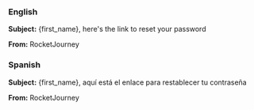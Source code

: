 ### English

**Subject:** {first_name}, here's the link to reset your password

**From:** RocketJourney

### Spanish

**Subject:** {first_name}, aquí está el enlace para restablecer tu contraseña

**From:** RocketJourney
